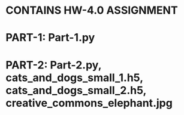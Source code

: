 # CONTAINS HW-4.0 ASSIGNMENT
# PART-1: Part-1.py
# PART-2: Part-2.py, cats_and_dogs_small_1.h5, cats_and_dogs_small_2.h5, creative_commons_elephant.jpg
